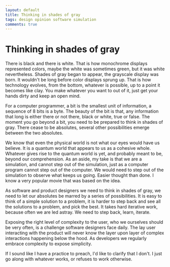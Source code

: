 ```yaml
---
layout: default
title: Thinking in shades of gray
tags: design opinion software simulation
comments: true
---
```

# Thinking in shades of gray

There is black and there is white. That is how monochrome displays represented colors, maybe the white was sometimes green, but it was white nevertheless. Shades of gray began to appear, the grayscale display was born. It wouldn't be long before color displays sprung up. That is how technology evolves, from the bottom, whatever is possible, up to a point it becomes like clay. You make whatever you want to out of it, just get your hands dirty and keep an open mind.

For a computer programmer, a bit is the smallest unit of information, a sequence of 8 bits is a byte. The beauty of the bit is that, any information that long is either there or not there, black or white, true or false. The moment you go beyond a bit, you need to be prepared to think in shades of gray. There cease to be absolutes, several other possibilities emerge between the two absolutes.

We know that even the physical world is not what our eyes would have us believe. It is a quantum world that appears to us as a cohesive whole. Whatever gives rise to the quantum world is yet, and probably meant to be, beyond our comprehension. As an aside, my take is that we are a simulation, and cannot step out of the simulation, just as a computer program cannot step out of the computer. We would need to step out of the simulation to observe what keeps us going. Easier thought than done. I know a very popular movie that was based on the idea.

As software and product designers we need to think in shades of gray, we need to let our absolutes be marred by a series of possibilities. It is easy to think of a simple solution to a problem, it is harder to step back and see all the solutions to a problem, and pick the best. It takes hard iterative work, because often we are led astray. We need to step back, learn, iterate.

Exposing the right level of complexity to the user, who we ourselves should be very often, is a challenge software designers face daily. The lay user interacting with the product will never know the layer upon layer of complex interactions happening below the hood. As developers we regularly embrace complexity to expose simplicity.

If I sound like I have a practice to preach, I'd like to clarify that I don't. I just go along with whatever works, or refuses to work otherwise.
